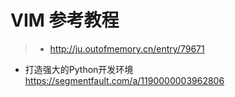 # VIM 参考教程
> * http://ju.outofmemory.cn/entry/79671 
* 打造强大的Python开发环境 https://segmentfault.com/a/1190000003962806
